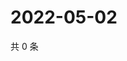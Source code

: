 # 2022-05-02

共 0 条

<!-- BEGIN WEIBO -->
<!-- 最后更新时间 Mon May 02 2022 12:39:02 GMT+0800 (China Standard Time) -->

<!-- END WEIBO -->
